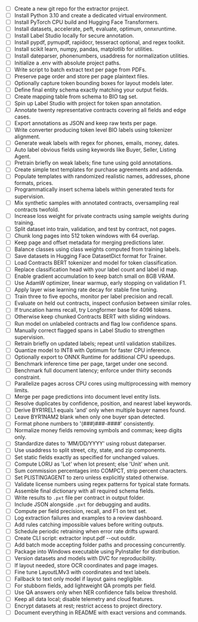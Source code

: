 - [ ] Create a new git repo for the extractor project.
- [ ] Install Python 3.10 and create a dedicated virtual environment.
- [ ] Install PyTorch CPU build and Hugging Face Transformers.
- [ ] Install datasets, accelerate, peft, evaluate, optimum, onnxruntime.
- [ ] Install Label Studio locally for secure annotation.
- [ ] Install pypdf, pymupdf, rapidocr, tesseract optional, and regex toolkit.
- [ ] Install scikit learn, numpy, pandas, matplotlib for utilities.
- [ ] Install dateparser, phonenumbers, usaddress for normalization utilities.
- [ ] Initialize a .env with absolute project paths.
- [ ] Write script to batch extract text per page from PDFs.
- [ ] Preserve page order and store per page plaintext files.
- [ ] Optionally capture token bounding boxes for layout models later.
- [ ] Define final entity schema exactly matching your output fields.
- [ ] Create mapping table from schema to BIO tag set.
- [ ] Spin up Label Studio with project for token span annotation.
- [ ] Annotate twenty representative contracts covering all fields and edge cases.
- [ ] Export annotations as JSON and keep raw texts per page.
- [ ] Write converter producing token level BIO labels using tokenizer alignment.
- [ ] Generate weak labels with regex for phones, emails, money, dates.
- [ ] Auto label obvious fields using keywords like Buyer, Seller, Listing Agent.
- [ ] Pretrain briefly on weak labels; fine tune using gold annotations.
- [ ] Create simple text templates for purchase agreements and addenda.
- [ ] Populate templates with randomized realistic names, addresses, phone formats, prices.
- [ ] Programmatically insert schema labels within generated texts for supervision.
- [ ] Mix synthetic samples with annotated contracts, oversampling real contracts twofold.
- [ ] Increase loss weight for private contracts using sample weights during training.
- [ ] Split dataset into train, validation, and test by contract, not pages.
- [ ] Chunk long pages into 512 token windows with 64 overlap.
- [ ] Keep page and offset metadata for merging predictions later.
- [ ] Balance classes using class weights computed from training labels.
- [ ] Save datasets in Hugging Face DatasetDict format for Trainer.
- [ ] Load Contracts BERT tokenizer and model for token classification.
- [ ] Replace classification head with your label count and label id map.
- [ ] Enable gradient accumulation to keep batch small on 8GB VRAM.
- [ ] Use AdamW optimizer, linear warmup, early stopping on validation F1.
- [ ] Apply layer wise learning rate decay for stable fine tuning.
- [ ] Train three to five epochs, monitor per label precision and recall.
- [ ] Evaluate on held out contracts, inspect confusion between similar roles.
- [ ] If truncation harms recall, try Longformer base for 4096 tokens.
- [ ] Otherwise keep chunked Contracts BERT with sliding windows.
- [ ] Run model on unlabeled contracts and flag low confidence spans.
- [ ] Manually correct flagged spans in Label Studio to strengthen supervision.
- [ ] Retrain briefly on updated labels; repeat until validation stabilizes.
- [ ] Quantize model to INT8 with Optimum for faster CPU inference.
- [ ] Optionally export to ONNX Runtime for additional CPU speedups.
- [ ] Benchmark inference time per page, target under one second.
- [ ] Benchmark full document latency; enforce under thirty seconds constraint.
- [ ] Parallelize pages across CPU cores using multiprocessing with memory limits.
- [ ] Merge per page predictions into document level entity lists.
- [ ] Resolve duplicates by confidence, position, and nearest label keywords.
- [ ] Derive BYR1REL1 equals 'and' only when multiple buyer names found.
- [ ] Leave BYR1NAM2 blank when only one buyer span detected.
- [ ] Format phone numbers to '(###)###-####' consistently.
- [ ] Normalize money fields removing symbols and commas; keep digits only.
- [ ] Standardize dates to 'MM/DD/YYYY' using robust dateparser.
- [ ] Use usaddress to split street, city, state, and zip components.
- [ ] Set static fields exactly as specified for unchanged values.
- [ ] Compute LORU as 'Lot' when lot present; else 'Unit' when unit.
- [ ] Sum commission percentages into COMPCT, strip percent characters.
- [ ] Set PLISTINGAGENT to zero unless explicitly stated otherwise.
- [ ] Validate license numbers using regex patterns for typical state formats.
- [ ] Assemble final dictionary with all required schema fields.
- [ ] Write results to `.pxt` file per contract in output folder.
- [ ] Include JSON alongside `.pxt` for debugging and audits.
- [ ] Compute per field precision, recall, and F1 on test set.
- [ ] Log extraction failures and examples to a review dashboard.
- [ ] Add rules catching impossible values before writing outputs.
- [ ] Schedule periodic retraining when error rate drifts upward.
- [ ] Create CLI script: extractor input.pdf --out outdir.
- [ ] Add batch mode accepting folder paths and processing concurrently.
- [ ] Package into Windows executable using PyInstaller for distribution.
- [ ] Version datasets and models with DVC for reproducibility.
- [ ] If layout needed, store OCR coordinates and page images.
- [ ] Fine tune LayoutLMv3 with coordinates and text labels.
- [ ] Fallback to text only model if layout gains negligible.
- [ ] For stubborn fields, add lightweight QA prompts per field.
- [ ] Use QA answers only when NER confidence falls below threshold.
- [ ] Keep all data local; disable telemetry and cloud features.
- [ ] Encrypt datasets at rest; restrict access to project directory.
- [ ] Document everything in README with exact versions and commands.